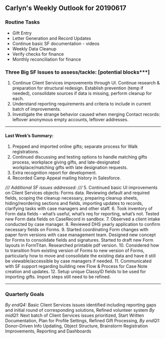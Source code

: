 ## Carlyn's Weekly Outlook for 20190617
### Routine Tasks
* Gift Entry
* Letter Generation and Record Updates
* Continue basic SF documentation - videos
* Weekly Data Cleanup
* Verify checks for finance
* Monthly reconciliation for finance

### Three Big SF Issues to assess/tackle: [potential blocks***]
1. Continue Client Services improvements through UI.  Continue research & preparation for structural redesign.  Establish prevention (temp if needed), consolidate sources if data is missing, perform cleanup for each.
2. Understand reporting requirements and criteria to include in current batch of improvements.
3. Investigate the strange behavior caused when merging Contact records: leftover anonymous empty accounts, leftover addresses.

- - - -
#### Last Week’s Summary:
1. Prepped and imported online gifts; separate process for Walk registrations.
2. Continued discussing and testing options to handle matching gifts process, workplace giving gifts, and late-designated workplace/matching gifts with late designation requests.
3. Extra recognition report for development.
4. Recorded Camp Appeal mailing history in Salesforce.

*/// Additional SF issues addressed: ///*
5. Continued basic UI improvements on Client Services objects: Forms data.  Reviewing default and required fields, scoping the cleanup necessary, preparing cleanup sheets, hiding/reordering sections and fields, importing updates to records, clarifying tasks with case managers and other staff.
6. Took inventory of Form data fields - what’s useful, what’s req for reporting, what’s not.  Tested new Form data fields on CaseRecord in sandbox.
7. Observed a client intake conducted by case manager.
8. Reviewed DHS yearly application to confirm necessary fields on Forms.
9. Started coordinating Form changes with paper form versions with case management team.  Designed new concept for Forms to consolidate fields and signatures.  Started to draft new Form layouts in FormTitan. Researched printable pdf version. 
10. Considered how to transition from existing version of Forms to new version of Forms, particularly how to move and consolidate the existing data and have it still be viewable/accessible by case managers if needed.
11. Communicated with SF support regarding building new Flow & Process for Case Note creation and updates.
12. Setup unique ClassyID fields to be used for importing gifts.  Import steps still need to be refined.

- - - -
### Quarterly Goals
*By endQ4:* Basic Client Services issues identified including reporting gaps and initial round of corresponding solutions, Refined volunteer system
*By midQ1:* Next batch of Client Services issues prioritized, Start Written Documentation, Plan for Profile Settings, Refined Gift Processing,
*By endQ1:* Donor-Driven Info Updating, Object Structure, Brainstorm Registration Improvements, Reporting and Dashboards